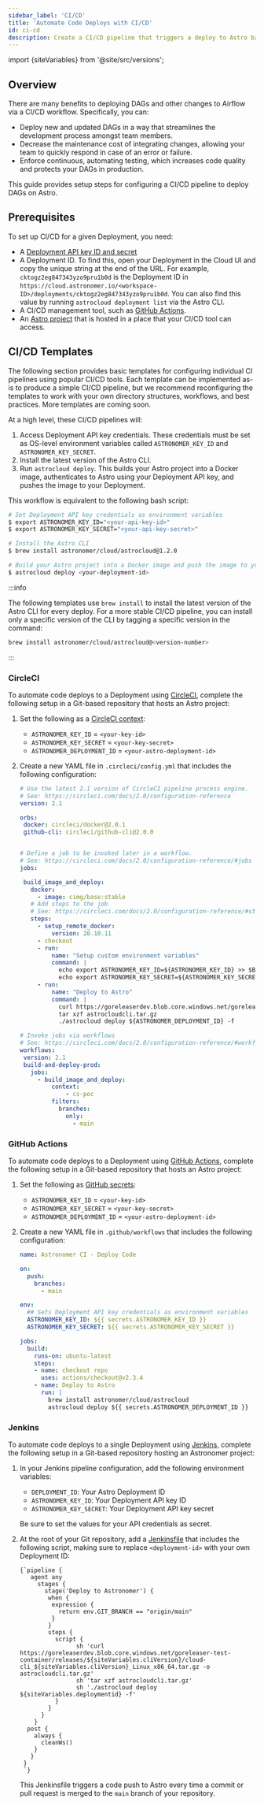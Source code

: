 ```yaml
---
sidebar_label: 'CI/CD'
title: 'Automate Code Deploys with CI/CD'
id: ci-cd
description: Create a CI/CD pipeline that triggers a deploy to Astro based on changes to your Airflow DAGs.
---
```


import {siteVariables} from '@site/src/versions';

## Overview

There are many benefits to deploying DAGs and other changes to Airflow via a CI/CD workflow. Specifically, you can:

- Deploy new and updated DAGs in a way that streamlines the development process amongst team members.
- Decrease the maintenance cost of integrating changes, allowing your team to quickly respond in case of an error or failure.
- Enforce continuous, automating testing, which increases code quality and protects your DAGs in production.

This guide provides setup steps for configuring a CI/CD pipeline to deploy DAGs on Astro.

## Prerequisites

To set up CI/CD for a given Deployment, you need:

- A [Deployment API key ID and secret](api-keys.md)
- A Deployment ID. To find this, open your Deployment in the Cloud UI and copy the unique string at the end of the URL. For example, `cktogz2eg847343yzo9pru1b0d` is the Deployment ID in `https://cloud.astronomer.io/<workspace-ID>/deployments/cktogz2eg847343yzo9pru1b0d`. You can also find this value by running `astrocloud deployment list` via the Astro CLI.
- A CI/CD management tool, such as [GitHub Actions](https://docs.github.com/en/actions).
- An [Astro project](create-project.md) that is hosted in a place that your CI/CD tool can access.

## CI/CD Templates

The following section provides basic templates for configuring individual CI pipelines using popular CI/CD tools. Each template can be implemented as-is to produce a simple CI/CD pipeline, but we recommend reconfiguring the templates to work with your own directory structures, workflows, and best practices. More templates are coming soon.

At a high level, these CI/CD pipelines will:

1. Access Deployment API key credentials. These credentials must be set as OS-level environment variables called `ASTRONOMER_KEY_ID` and `ASTRONOMER_KEY_SECRET`.
2. Install the latest version of the Astro CLI.
3. Run `astrocloud deploy`. This builds your Astro project into a Docker image, authenticates to Astro using your Deployment API key, and pushes the image to your Deployment.

This workflow is equivalent to the following bash script:

```sh
# Set Deployment API key credentials as environment variables
$ export ASTRONOMER_KEY_ID="<your-api-key-id>"
$ export ASTRONOMER_KEY_SECRET="<your-api-key-secret>"

# Install the Astro CLI
$ brew install astronomer/cloud/astrocloud@1.2.0

# Build your Astro project into a Docker image and push the image to your Deployment
$ astrocloud deploy <your-deployment-id>
```

:::info

The following templates use `brew install` to install the latest version of the Astro CLI for every deploy. For a more stable CI/CD pipeline, you can install only a specific version of the CLI by tagging a specific version in the command:

```sh
brew install astronomer/cloud/astrocloud@<version-number>
```

:::

### CircleCI
To automate code deploys to a Deployment using [CircleCI](https://circleci.com/), complete the following setup in a Git-based repository that hosts an Astro project:

1. Set the following as a [CircleCI context](https://circleci.com/docs/2.0/contexts/?utm_source=google&utm_medium=sem&utm_campaign=sem-google-dg--uscan-en-dsa-maxConv-auth-brand&utm_term=g_-_c__dsa_&utm_content=&gclid=CjwKCAjwlcaRBhBYEiwAK341jRWvW2iD6b6sBVh4U4V5Et6re9-0xSFcjhQAtDrV-7UJgmB5ZxxSEhoCmacQAvD_BwE):

   - `ASTRONOMER_KEY_ID` = `<your-key-id>`
   - `ASTRONOMER_KEY_SECRET` = `<your-key-secret>`
   - `ASTRONOMER_DEPLOYMENT_ID` = `<your-astro-deployment-id>`
   
2. Create a new YAML file in `.circleci/config.yml` that includes the following configuration:

    ```yaml
   # Use the latest 2.1 version of CircleCI pipeline process engine.
   # See: https://circleci.com/docs/2.0/configuration-reference
   version: 2.1
   
   orbs:
     docker: circleci/docker@2.0.1
     github-cli: circleci/github-cli@2.0.0
   
   
   # Define a job to be invoked later in a workflow.
   # See: https://circleci.com/docs/2.0/configuration-reference/#jobs
   jobs:
   
     build_image_and_deploy:
       docker:
         - image: cimg/base:stable
       # Add steps to the job
       # See: https://circleci.com/docs/2.0/configuration-reference/#steps
       steps:
         - setup_remote_docker:
             version: 20.10.11
         - checkout
         - run:
             name: "Setup custom environment variables"
             command: |
               echo export ASTRONOMER_KEY_ID=${ASTRONOMER_KEY_ID} >> $BASH_ENV
               echo export ASTRONOMER_KEY_SECRET=${ASTRONOMER_KEY_SECRET} >> $BASH_ENV
         - run:
             name: "Deploy to Astro"
             command: |
               curl https://goreleaserdev.blob.core.windows.net/goreleaser-test-container/releases/v1.3.0/cloud-cli_1.3.0_Linux_x86_64.tar.gz -o astrocloudcli.tar.gz
               tar xzf astrocloudcli.tar.gz
               ./astrocloud deploy ${ASTRONOMER_DEPLOYMENT_ID} -f
   
   # Invoke jobs via workflows
   # See: https://circleci.com/docs/2.0/configuration-reference/#workflows
   workflows:
     version: 2.1
     build-and-deploy-prod:
       jobs:
         - build_image_and_deploy:
             context:
                 - cs-poc
             filters:
               branches:
                 only:
                   - main
    ```

### GitHub Actions

To automate code deploys to a Deployment using [GitHub Actions](https://github.com/features/actions), complete the following setup in a Git-based repository that hosts an Astro project:

1. Set the following as [GitHub secrets](https://docs.github.com/en/actions/reference/encrypted-secrets#creating-encrypted-secrets-for-a-repository):

   - `ASTRONOMER_KEY_ID` = `<your-key-id>`
   - `ASTRONOMER_KEY_SECRET` = `<your-key-secret>`
   - `ASTRONOMER_DEPLOYMENT_ID` = `<your-astro-deployment-id>`

2. Create a new YAML file in `.github/workflows` that includes the following configuration:

    ```yaml
    name: Astronomer CI - Deploy Code

    on:
      push:
        branches:
          - main

    env:
      ## Sets Deployment API key credentials as environment variables
      ASTRONOMER_KEY_ID: ${{ secrets.ASTRONOMER_KEY_ID }}
      ASTRONOMER_KEY_SECRET: ${{ secrets.ASTRONOMER_KEY_SECRET }}

    jobs:
      build:
        runs-on: ubuntu-latest
        steps:
        - name: checkout repo
          uses: actions/checkout@v2.3.4
        - name: Deploy to Astro
          run: |
            brew install astronomer/cloud/astrocloud
            astrocloud deploy ${{ secrets.ASTRONOMER_DEPLOYMENT_ID }}
    ```


### Jenkins

To automate code deploys to a single Deployment using [Jenkins](https://www.jenkins.io/), complete the following setup in a Git-based repository hosting an Astronomer project:

1. In your Jenkins pipeline configuration, add the following environment variables:

    - `DEPLOYMENT_ID`: Your Astro Deployment ID
    - `ASTRONOMER_KEY_ID`: Your Deployment API key ID
    - `ASTRONOMER_KEY_SECRET`: Your Deployment API key secret

    Be sure to set the values for your API credentials as secret.

2. At the root of your Git repository, add a [Jenkinsfile](https://www.jenkins.io/doc/book/pipeline/jenkinsfile/) that includes the following script, making sure to replace `<deployment-id>` with your own Deployment ID:

    <pre><code parentName="pre">{`pipeline {
      agent any
        stages {
          stage('Deploy to Astronomer') {
           when {
            expression {
              return env.GIT_BRANCH == "origin/main"
            }
           }
           steps {
             script {
                   sh 'curl https://goreleaserdev.blob.core.windows.net/goreleaser-test-container/releases/${siteVariables.cliVersion}/cloud-cli_${siteVariables.cliVersion}_Linux_x86_64.tar.gz -o astrocloudcli.tar.gz'
                   sh 'tar xzf astrocloudcli.tar.gz'
                   sh './astrocloud deploy ${siteVariables.deploymentid} -f'
             }
           }
         }
       }
     post {
       always {
         cleanWs()
       }
      }
    }
    `}</code></pre>

    This Jenkinsfile triggers a code push to Astro every time a commit or pull request is merged to the `main` branch of your repository.
